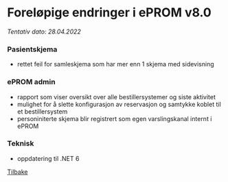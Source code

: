 # Foreløpige endringer i ePROM v8.0
*Tentativ dato: 28.04.2022*

### Pasientskjema
- rettet feil for samleskjema som har mer enn 1 skjema med sidevisning

### ePROM admin
- rapport som viser oversikt over alle bestillersystemer og siste aktivitet
- mulighet for å slette konfigurasjon av reservasjon og samtykke koblet til et bestillersystem
- personiniterte skjema blir registrert som egen varslingskanal internt i ePROM 
 
### Teknisk
- oppdatering til .NET 6



[Tilbake](./Releaselist)
